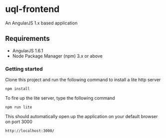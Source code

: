 # uql-frontend

An AngularJS 1.x based application

## Requirements

* AngularJS 1.6.1
* Node Package Manager (npm) 3.x or above

### Getting started

Clone this project and run the following command to install a lite http server

```
npm install
```

To fire up the lite server, type the following command

```
npm run lite
```

This should automatically open up the application on your default browser on port 3000

```
http://localhost:3000/
```
